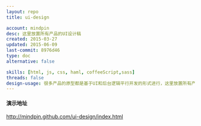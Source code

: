 ```yaml
---
layout: repo
title: ui-design

account: mindpin
desc: 这里放置所有产品的UI设计稿
created: 2015-03-27
updated: 2015-06-09
last-commit: 8976d46
type: doc
alternative: false

skills: [html, js, css, haml, coffeeScript,sass]
threads: false
design-usage: 很多产品的原型都是基于UI和后台逻辑平行开发的形式进行，这里放置所有产品的UI设计稿
---
```


#### 演示地址
http://mindpin.github.com/ui-design/index.html
